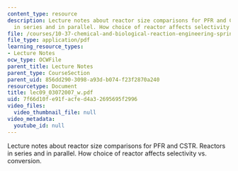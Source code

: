 ```yaml
---
content_type: resource
description: Lecture notes about reactor size comparisons for PFR and CSTR. Reactors
  in series and in parallel. How choice of reactor affects selectivity vs. conversion.
file: /courses/10-37-chemical-and-biological-reaction-engineering-spring-2007/7f66d10fe91facfed4a32695695f2996_lec09_03072007_w.pdf
file_type: application/pdf
learning_resource_types:
- Lecture Notes
ocw_type: OCWFile
parent_title: Lecture Notes
parent_type: CourseSection
parent_uid: 856dd290-3098-a93d-b074-f23f2870a240
resourcetype: Document
title: lec09_03072007_w.pdf
uid: 7f66d10f-e91f-acfe-d4a3-2695695f2996
video_files:
  video_thumbnail_file: null
video_metadata:
  youtube_id: null
---
```

Lecture notes about reactor size comparisons for PFR and CSTR. Reactors in series and in parallel. How choice of reactor affects selectivity vs. conversion.

